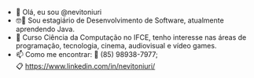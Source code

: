 - 👋 Olá, eu sou @nevitoniuri
- :nerd_face:🌱	Sou estagiário de Desenvolvimento de Software, atualmente aprendendo Java.
- 👀 Curso Ciência da Computação no IFCE, tenho interesse nas áreas de programação, tecnologia, cinema, audiovisual e vídeo games.
- 📫 Como me encontrar: 
   :iphone: (85) 98938-7977;    
   :clipboard: https://www.linkedin.com/in/nevitoniuri/

<!---
nevitoniuri/nevitoniuri is a ✨ special ✨ repository because its `README.md` (this file) appears on your GitHub profile.
You can click the Preview link to take a look at your changes.
--->
